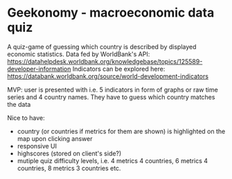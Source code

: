 # Geekonomy - macroeconomic data quiz 

A quiz-game of guessing which country is described by displayed economic statistics. 
Data fed by WorldBank's API: https://datahelpdesk.worldbank.org/knowledgebase/topics/125589-developer-information
Indicators can be explored here: https://databank.worldbank.org/source/world-development-indicators


MVP: user is presented with i.e. 5 indicators in form of graphs or raw time series and 4 country names. They have to guess which country matches the data


Nice to have:
- country (or countries if metrics for them are shown) is highlighted on the map upon clicking answer
- responsive UI
- highscores (stored on client's side?)
- mutiple quiz difficulty levels, i.e. 4 metrics 4 countries, 6 metrics 4 countries, 8 metrics 3 countries etc.
